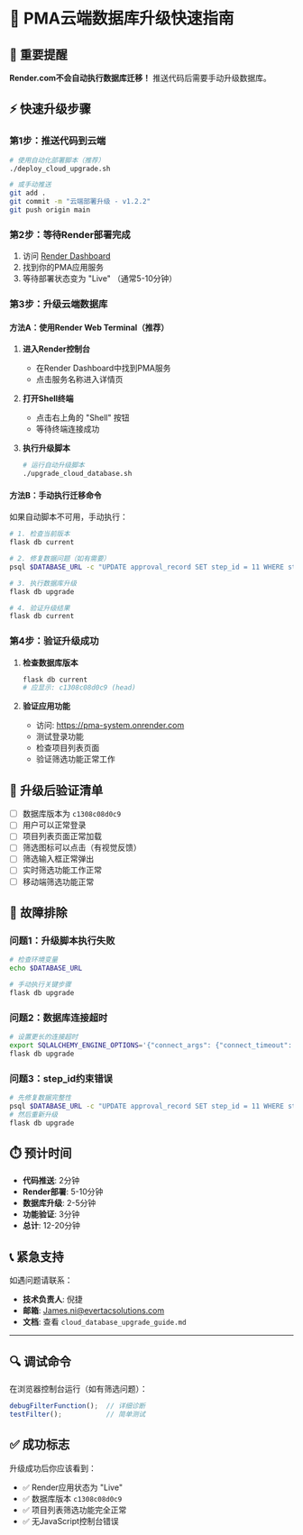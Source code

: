 # 🚀 PMA云端数据库升级快速指南

## 📌 重要提醒

**Render.com不会自动执行数据库迁移！** 推送代码后需要手动升级数据库。

## ⚡ 快速升级步骤

### 第1步：推送代码到云端

```bash
# 使用自动化部署脚本（推荐）
./deploy_cloud_upgrade.sh

# 或手动推送
git add .
git commit -m "云端部署升级 - v1.2.2"
git push origin main
```

### 第2步：等待Render部署完成

1. 访问 [Render Dashboard](https://dashboard.render.com)
2. 找到你的PMA应用服务
3. 等待部署状态变为 "Live" （通常5-10分钟）

### 第3步：升级云端数据库

#### 方法A：使用Render Web Terminal（推荐）

1. **进入Render控制台**
   - 在Render Dashboard中找到PMA服务
   - 点击服务名称进入详情页

2. **打开Shell终端**
   - 点击右上角的 "Shell" 按钮
   - 等待终端连接成功

3. **执行升级脚本**
   ```bash
   # 运行自动升级脚本
   ./upgrade_cloud_database.sh
   ```

#### 方法B：手动执行迁移命令

如果自动脚本不可用，手动执行：

```bash
# 1. 检查当前版本
flask db current

# 2. 修复数据问题（如有需要）
psql $DATABASE_URL -c "UPDATE approval_record SET step_id = 11 WHERE step_id IS NULL;"

# 3. 执行数据库升级
flask db upgrade

# 4. 验证升级结果
flask db current
```

### 第4步：验证升级成功

1. **检查数据库版本**
   ```bash
   flask db current
   # 应显示: c1308c08d0c9 (head)
   ```

2. **验证应用功能**
   - 访问: https://pma-system.onrender.com
   - 测试登录功能
   - 检查项目列表页面
   - 验证筛选功能正常工作

## 🎯 升级后验证清单

- [ ] 数据库版本为 `c1308c08d0c9`
- [ ] 用户可以正常登录
- [ ] 项目列表页面正常加载
- [ ] 筛选图标可以点击（有视觉反馈）
- [ ] 筛选输入框正常弹出
- [ ] 实时筛选功能工作正常
- [ ] 移动端筛选功能正常

## 🚨 故障排除

### 问题1：升级脚本执行失败
```bash
# 检查环境变量
echo $DATABASE_URL

# 手动执行关键步骤
flask db upgrade
```

### 问题2：数据库连接超时
```bash
# 设置更长的连接超时
export SQLALCHEMY_ENGINE_OPTIONS='{"connect_args": {"connect_timeout": 30}}'
flask db upgrade
```

### 问题3：step_id约束错误
```bash
# 先修复数据完整性
psql $DATABASE_URL -c "UPDATE approval_record SET step_id = 11 WHERE step_id IS NULL;"
# 然后重新升级
flask db upgrade
```

## ⏱️ 预计时间

- **代码推送**: 2分钟
- **Render部署**: 5-10分钟
- **数据库升级**: 2-5分钟
- **功能验证**: 3分钟
- **总计**: 12-20分钟

## 📞 紧急支持

如遇问题请联系：
- **技术负责人**: 倪捷
- **邮箱**: James.ni@evertacsolutions.com
- **文档**: 查看 `cloud_database_upgrade_guide.md`

---

## 🔍 调试命令

在浏览器控制台运行（如有筛选问题）：
```javascript
debugFilterFunction();  // 详细诊断
testFilter();           // 简单测试
```

## ✅ 成功标志

升级成功后你应该看到：
- ✅ Render应用状态为 "Live"
- ✅ 数据库版本 `c1308c08d0c9`
- ✅ 项目列表筛选功能完全正常
- ✅ 无JavaScript控制台错误 